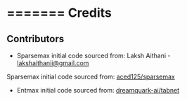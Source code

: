 =======
Credits
=======

Contributors
------------

* Sparsemax initial code sourced from:
Laksh Aithani - <lakshaithanii@gmail.com>

Sparsemax initial code sourced from:
[aced125/sparsemax](https://github.com/aced125/sparsemax)

* Entmax initial code sourced from:
  [dreamquark-ai/tabnet](https://github.com/dreamquark-ai/tabnet)

